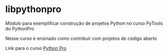 # libpythonpro

Módulo para exemplificar construção de projetos Python no curso PyTools do PythonPro

Nesse curso é ensinado como contribuir com projetos de código aberto

Link para o curso [Python Pro](https://www.python.pro.br/)
